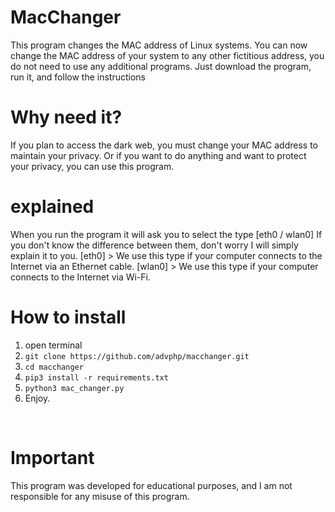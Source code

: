 # MacChanger
This program changes the MAC address of Linux systems.
You can now change the MAC address of your system to any other fictitious address, you do not need to use any additional programs.
Just download the program, run it, and follow the instructions
<br>
# Why need it?
If you plan to access the dark web, you must change your MAC address to maintain your privacy.
Or if you want to do anything and want to protect your privacy, you can use this program.
<br>
# explained
When you run the program it will ask you to select the type [eth0 / wlan0]
If you don't know the difference between them, don't worry I will simply explain it to you.
[eth0] > We use this type if your computer connects to the Internet via an Ethernet cable.
[wlan0] > We use this type if your computer connects to the Internet via Wi-Fi.
<br>
# How to install
1. open terminal
2. ``` git clone https://github.com/advphp/macchanger.git ```
3. ``` cd macchanger ```
4. ``` pip3 install -r requirements.txt ```
5. ``` python3 mac_changer.py ```
6. Enjoy.
<br>

# Important

This program was developed for educational purposes, and I am not responsible for any misuse of this program.
